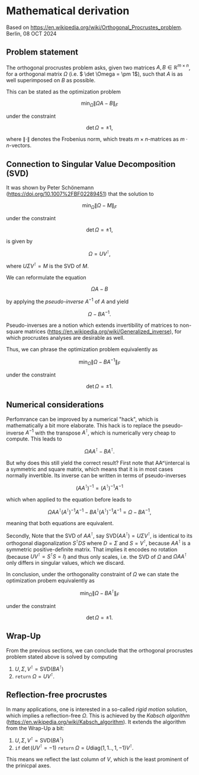 # Mathematical derivation
Based on https://en.wikipedia.org/wiki/Orthogonal_Procrustes_problem.
Berlin, 08 OCT 2024

## Problem statement
The orthogonal procrustes problem asks, given two matrices $A, B \in \mathbb{R}^{m \times n}$, 
for a orthogonal matrix $\Omega$ (i.e. $ \det \Omega = \pm 1$), such that $A$ is as well superimposed on $B$ as 
possible.

This can be stated as the optimization problem

$$ \min_\Omega \| \Omega A - B \|_F $$

under the constraint

$$ \det \Omega = \pm1, $$

where $\| \cdot \|$ denotes the Frobenius norm, which treats $m \times n$-matrices as $m \cdot n$-vectors.

## Connection to Singular Value Decomposition (SVD)
It was shown by Peter Schönemann (https://doi.org/10.1007%2FBF02289451) that the solution to

$$ \min_\Omega \| \Omega - M \|_F $$

under the constraint

$$ \det \Omega = \pm1, $$

is given by

$$ \Omega = UV^\intercal,$$

where $U\Sigma V^\intercal = M$ is the SVD of $M$.

We can reformulate the equation 

$$\Omega A -B$$ 

by applying  the *pseudo-inverse* $A^{-1}$  of $A$ and yield

$$ \Omega - BA^{-1}.$$ 

Pseudo-inverses are a notion which extends invertibility of 
matrices to non-square matrices (https://en.wikipedia.org/wiki/Generalized_inverse), for which procrustes analyses are 
desirable as well.

Thus, we can phrase the optimization problem equivalently as

$$ \min_\Omega \| \Omega - BA^{-1} \|_F $$

under the constraint

$$ \det \Omega = \pm1. $$


## Numerical considerations
Perfomrance can be improved by a numerical "hack", which is mathematically a bit more elaborate. This hack is to replace the pseudo-inverse $A^{-1}$ with the 
transpose $A^\intercal$, which is numerically very cheap to compute. This leads to 

$$ \Omega AA^\intercal - BA^\intercal.$$ 

But why does this still yield the correct result? First note that AA^\intercal is a symmetric and square matrix, which 
means that it is in most cases normally invertible. Its inverse can be written in terms of pseudo-inverses

$$ (AA^\intercal)^{-1} = (A^\intercal)^{-1}A^{-1} $$

which when applied to the equation before leads to

$$ \Omega AA^\intercal(A^\intercal)^{-1}A^{-1}  - BA^\intercal (A^\intercal)^{-1}A^{-1}  = \Omega - BA^{-1},$$

meaning that both equations are equivalent.

Secondly, Note that the SVD of $AA^\intercal$, say $\mathrm{SVD}(AA^\intercal) = U \Sigma V^\intercal$, is identical
to its orthogonal diagonalization $S^\intercal D S$ where $D=\Sigma$ and $S = V^\intercal$, because $AA^\intercal$ is a 
symmetric positive-definite matrix. That implies it encodes no rotation (because $UV^\intercal = S^\intercal S = I$) and 
thus only scales, i.e. the SVD of $\Omega$ and $\Omega AA^\intercal$ only differs in singular values, which we discard.

In conclusion, under the orthogonality constraint of $\Omega$ we can state the optimization probem equivalently as

$$ \min_\Omega \| \Omega - BA^\intercal \|_F $$

under the constraint

$$ \det \Omega = \pm1. $$

## Wrap-Up
From the previous sections, we can conclude that the orthogonal procrustes problem stated above is solved by computing
1. $U, \Sigma, V^\intercal = \mathrm {SVD}(BA^\intercal)$
2. `return` $\Omega = UV^\intercal$.

## Reflection-free procrustes
In many applications, one is interested in a so-called *rigid motion* solution, which implies a reflection-free
$\Omega$. This is achieved by the *Kabsch algorithm* (https://en.wikipedia.org/wiki/Kabsch_algorithm). It extends the algorithm from the Wrap-Up a bit:
1. $U, \Sigma, V^\intercal = \mathrm {SVD}(BA^\intercal)$
2. `if` $\det(UV^\intercal=-1)$ `return` $\Omega=U \mathrm{diag}(1,1 .., 1, -1) V^\intercal$.

This means we reflect the last column of $V$, which is the least prominent of the prinicpal axes.

